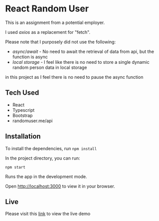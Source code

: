 # React Random User

This is an assignment from a potential employer.

I used <em>axios</em> as a replacement for "fetch".

Please note that I purposely did not use the following:

<ul>
  <li>
    <em>async</em>/<em>await</em> - No need to await the retrieval of data from api, but the function is async
  </li>
  <li>
    <em>local storage</em> - I feel like there is no need to store a single dynamic random person data in local storage
  </li>
</ul>
 in this project as I feel there is no need
to pause the async function

## Tech Used

<ul>
  <li>React</li>
  <li>Typescript</li>
  <li>Bootstrap</li>
  <li>randomuser.me/api</li>
</ul>

## Installation

To install the dependencies, run <code>npm install</code>

In the project directory, you can run:

<code>npm start</code>

Runs the app in the development mode.

Open <a href="http://localhost:3000" rel="no-follow">http://localhost:3000</a> to view it in your browser.

## Live

Please visit this <a href="https://jomarcui.github.io/react-random-user/" target="_blank">link</a> to
view the live demo
